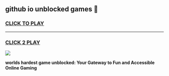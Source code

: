 
## github io unblocked games 👋
<h3>
<a href="https://premium.freeplayer.one?title=github_io_unblocked_games&ref=13F">CLICK TO PLAY</a></h3>
<hr>

<h3>
<a href="https://premium.freeplayer.one?title=github_io_unblocked_games&ref=13F">CLICK 2 PLAY</a>
  
</h3>

<a href="https://premium.freeplayer.one?title=github_io_unblocked_games&ref=12F/"><img src="https://clearcache.store/games.png"></a>


**worlds hardest game unblocked: Your Gateway to Fun and Accessible Online Gaming**
